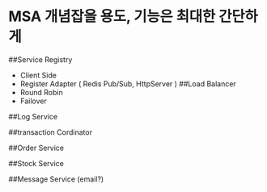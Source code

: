 # MSA 개념잡을 용도, 기능은 최대한 간단하게

##Service Registry
 - Client Side
 - Register Adapter ( Redis Pub/Sub, HttpServer )
##Load Balancer
 - Round Robin
 - Failover

##Log Service

##transaction Cordinator

##Order Service

##Stock Service

##Message Service (email?)
 
